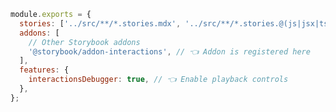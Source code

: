 ```js filename=".storybook/main.js|ts" renderer="common" language="js"
module.exports = {
  stories: ['../src/**/*.stories.mdx', '../src/**/*.stories.@(js|jsx|ts|tsx)'],
  addons: [
    // Other Storybook addons
    '@storybook/addon-interactions', // 👈 Addon is registered here
  ],
  features: {
    interactionsDebugger: true, // 👈 Enable playback controls
  },
};
```
